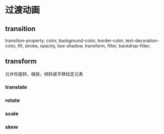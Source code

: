 # 过渡动画


## transition
transition-property: color, background-color, border-color, text-decoration-color, fill, stroke, opacity, box-shadow, transform, filter, backdrop-filter;
## transform
允许你旋转，缩放，倾斜或平移给定元素

### translate
<div class="group relative bg-black h-80 h-2/3 transition-transform">
  <div class="absolute left-1/2 top-1/2 -translate-x-1/2 -translate-y-1/2 h-32 w-32 bg-[#2ecc71]"></div>
  <div class="absolute left-1/2 top-1/2 -translate-x-1/2 -translate-y-1/2 h-32 w-32 bg-[#d35400] group-hover:translate-x-1/2 duration-500"></div>
</div>

### rotate
<div class="group relative bg-black h-80 h-2/3 transition-transform">
  <div class="absolute left-1/2 top-1/2 -ml-16 -mt-16 h-32 w-32 bg-[#2ecc71]"></div>
  <div class="absolute left-1/2 top-1/2 -ml-16 -mt-16 h-32 w-32 bg-[#d35400] group-hover:rotate-180 duration-500"></div>
</div>

### scale
<div class="group relative bg-black h-80 h-2/3 transition-transform">
  <div class="absolute left-1/2 top-1/2 -ml-16 -mt-16 h-32 w-32 bg-[#2ecc71]"></div>
  <div class="absolute left-1/2 top-1/2 -ml-16 -mt-16 h-32 w-32 bg-[#d35400] group-hover:scale-75 duration-500"></div>
</div>

### skew
<div class="group relative bg-black h-80 h-2/3 transition-transform">
  <div class="absolute left-1/2 top-1/2 -ml-16 -mt-16 h-32 w-32 bg-[#2ecc71]"></div>
  <div class="absolute left-1/2 top-1/2 -ml-16 -mt-16 h-32 w-32 bg-[#d35400] group-hover:skew-y-12 duration-500"></div>
</div>

